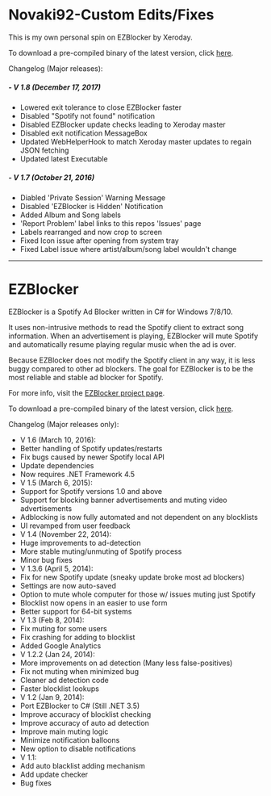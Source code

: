 
# Novaki92-Custom Edits/Fixes


This is my own personal spin on EZBlocker by Xeroday.

To download a pre-compiled binary of the latest version, click [here][3].

Changelog (Major releases):
##### - V 1.8 (December 17, 2017)
  - Lowered exit tolerance to close EZBlocker faster
  - Disabled "Spotify not found" notification
  - Disabled EZBlocker update checks leading to Xeroday master
  - Disabled exit notification MessageBox
  - Updated WebHelperHook to match Xeroday master updates to regain JSON fetching
  - Updated latest Executable


##### - V 1.7 (October 21, 2016)
  - Diabled 'Private Session' Warning Message
  - Disabled 'EZBlocker is Hidden' Notification
  - Added Album and Song labels
  - 'Report Problem' label links to this repos 'Issues' page
  - Labels rearranged and now crop to screen
  - Fixed Icon issue after opening from system tray
  - Fixed Label issue where artist/album/song label wouldn't change

---

# EZBlocker


EZBlocker is a Spotify Ad Blocker written in C# for Windows 7/8/10.

It uses non-intrusive methods to read the Spotify client to extract song information. When an advertisement is playing, EZBlocker will mute Spotify and automatically resume playing regular music when the ad is over.

Because EZBlocker does not modify the Spotify client in any way, it is less buggy compared to other ad blockers. The goal for EZBlocker is to be the most reliable and stable ad blocker for Spotify.

For more info, visit the [EZBlocker project page][2].

To download a pre-compiled binary of the latest version, click [here][1].

Changelog (Major releases only):
 - V 1.6 (March 10, 2016):
  - Better handling of Spotify updates/restarts
  - Fix bugs caused by newer Spotify local API
  - Update dependencies
  - Now requires .NET Framework 4.5
 - V 1.5 (March 6, 2015):
  - Support for Spotify versions 1.0 and above
  - Support for blocking banner advertisements and muting video advertisements
  - Adblocking is now fully automated and not dependent on any blocklists
  - UI revamped from user feedback
 - V 1.4 (November 22, 2014):
  - Huge improvements to ad-detection
  - More stable muting/unmuting of Spotify process
  - Minor bug fixes
 - V 1.3.6 (April 5, 2014):
  - Fix for new Spotify update (sneaky update broke most ad blockers)
  - Settings are now auto-saved
  - Option to mute whole computer for those w/ issues muting just Spotify
  - Blocklist now opens in an easier to use form
  - Better support for 64-bit systems
 - V 1.3 (Feb 8, 2014):
  - Fix muting for some users
  - Fix crashing for adding to blocklist
  - Added Google Analytics
 - V 1.2.2 (Jan 24, 2014):
  - More improvements on ad detection (Many less false-positives)
  - Fix not muting when minimized bug
  - Cleaner ad detection code
  - Faster blocklist lookups
 - V 1.2 (Jan 9, 2014):
  - Port EZBlocker to C# (Still .NET 3.5)
  - Improve accuracy of blocklist checking
  - Improve accuracy of auto ad detection
  - Improve main muting logic
  - Minimize notification balloons
  - New option to disable notifications
 - V 1.1:
  - Add auto blacklist adding mechanism
  - Add update checker
  - Bug fixes


  [1]: http://www.ericzhang.me/dl/?file=EZBlocker.php
  [2]: http://www.ericzhang.me/projects/spotify-ad-blocker-ezblocker/
  [3]: https://github.com/Novaki92/Spotify-Ad-Blocker/raw/master/Latest%20Executable/EZBlocker.exe
